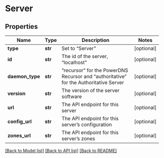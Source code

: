 # Server

## Properties
Name | Type | Description | Notes
------------ | ------------- | ------------- | -------------
**type** | **str** | Set to “Server” | [optional] 
**id** | **str** | The id of the server, “localhost” | [optional] 
**daemon_type** | **str** | “recursor” for the PowerDNS Recursor and “authoritative” for the Authoritative Server | [optional] 
**version** | **str** | The version of the server software | [optional] 
**url** | **str** | The API endpoint for this server | [optional] 
**config_url** | **str** | The API endpoint for this server’s configuration | [optional] 
**zones_url** | **str** | The API endpoint for this server’s zones | [optional] 

[[Back to Model list]](../README.md#documentation-for-models) [[Back to API list]](../README.md#documentation-for-api-endpoints) [[Back to README]](../README.md)


